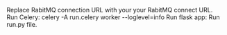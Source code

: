 Replace RabitMQ connection URL with your your RabitMQ connect URL.
Run Celery: celery -A run.celery worker --loglevel=info
Run flask app: Run run.py file. 
